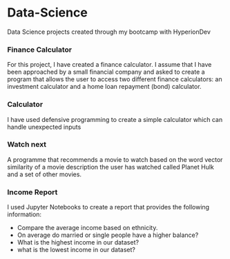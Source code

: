 # Data-Science
Data Science projects created through my bootcamp with HyperionDev

### Finance Calculator
For this project, I have created a finance calculator. I assume that I have been approached by a small financial company and asked to create a program that allows the user to access two different finance calculators: an investment calculator and a home loan repayment (bond) calculator.

### Calculator
I have used defensive programming to create a simple calculator which can handle unexpected inputs

### Watch next
A programme that recommends a movie to watch based on the word vector similarity of a movie description the user has watched called Planet Hulk and a set of other movies.

### Income Report
I used Jupyter Notebooks to create a report that provides the following information:
- Compare the average income based on ethnicity.
- On average do married or single people have a higher balance?
- What is the highest income in our dataset?
- what is the lowest income in our dataset?
